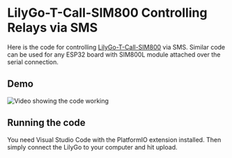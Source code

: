 # LilyGo-T-Call-SIM800 Controlling Relays via SMS
Here is the code for controlling [LilyGo-T-Call-SIM800](https://github.com/Xinyuan-LilyGO/LilyGo-T-Call-SIM800) via SMS. Similar code can be used for any ESP32 board with SIM800L module attached over the serial connection.

## Demo
![Video showing the code working](demo.gif)

## Running the code
You need Visual Studio Code with the PlatformIO extension installed. Then simply connect the LilyGo to your computer and hit upload.